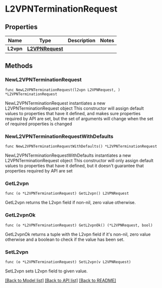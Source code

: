 # L2VPNTerminationRequest

## Properties

Name | Type | Description | Notes
------------ | ------------- | ------------- | -------------
**L2vpn** | [**L2VPNRequest**](L2VPNRequest.md) |  | 

## Methods

### NewL2VPNTerminationRequest

`func NewL2VPNTerminationRequest(l2vpn L2VPNRequest, ) *L2VPNTerminationRequest`

NewL2VPNTerminationRequest instantiates a new L2VPNTerminationRequest object
This constructor will assign default values to properties that have it defined,
and makes sure properties required by API are set, but the set of arguments
will change when the set of required properties is changed

### NewL2VPNTerminationRequestWithDefaults

`func NewL2VPNTerminationRequestWithDefaults() *L2VPNTerminationRequest`

NewL2VPNTerminationRequestWithDefaults instantiates a new L2VPNTerminationRequest object
This constructor will only assign default values to properties that have it defined,
but it doesn't guarantee that properties required by API are set

### GetL2vpn

`func (o *L2VPNTerminationRequest) GetL2vpn() L2VPNRequest`

GetL2vpn returns the L2vpn field if non-nil, zero value otherwise.

### GetL2vpnOk

`func (o *L2VPNTerminationRequest) GetL2vpnOk() (*L2VPNRequest, bool)`

GetL2vpnOk returns a tuple with the L2vpn field if it's non-nil, zero value otherwise
and a boolean to check if the value has been set.

### SetL2vpn

`func (o *L2VPNTerminationRequest) SetL2vpn(v L2VPNRequest)`

SetL2vpn sets L2vpn field to given value.



[[Back to Model list]](../README.md#documentation-for-models) [[Back to API list]](../README.md#documentation-for-api-endpoints) [[Back to README]](../README.md)


